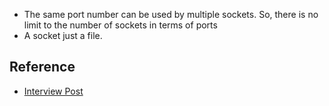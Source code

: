 - The same port number can be used by multiple sockets. So, there is no limit to the number of sockets in terms of ports
- A socket just a file. 

## Reference
- [Interview Post](https://www.linkedin.com/posts/interview-ready_how-many-socket-connections-can-one-server-activity-7108811787973619712-chPT#:~:text=A%20socket%20is%20a%20logical,sockets%20in%20terms%20of%20ports.)